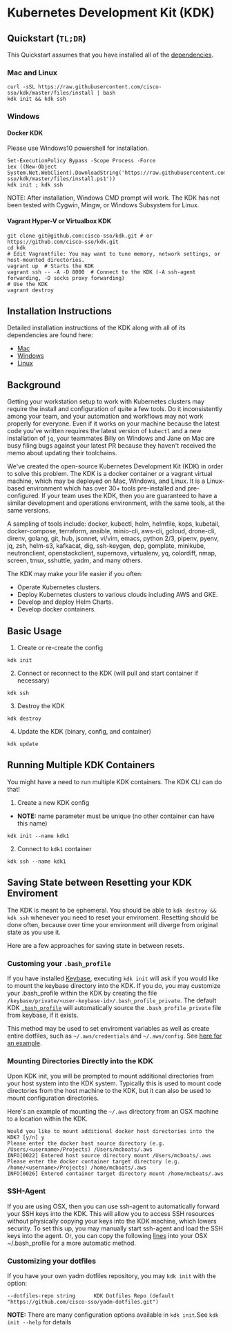 Kubernetes Development Kit (KDK)
===

## Quickstart (`TL;DR`)

This Quickstart assumes that you have installed all of the
[dependencies](https://github.com/cisco-sso/kdk#installation-instructions).


### Mac and Linux

```console
curl -sSL https://raw.githubusercontent.com/cisco-sso/kdk/master/files/install | bash
kdk init && kdk ssh
```

### Windows

#### Docker KDK

Please use Windows10 powershell for installation.

```console
Set-ExecutionPolicy Bypass -Scope Process -Force
iex ((New-Object System.Net.WebClient).DownloadString('https://raw.githubusercontent.com/cisco-sso/kdk/master/files/install.ps1'))
kdk init ; kdk ssh
```

NOTE: After installation, Windows CMD prompt will work. The KDK has not been
tested with Cygwin, Mingw, or Windows Subsystem for Linux.

#### Vagrant Hyper-V or Virtualbox KDK

```console
git clone git@github.com:cisco-sso/kdk.git # or https://github.com/cisco-sso/kdk.git
cd kdk
# Edit Vagrantfile: You may want to tune memory, network settings, or host-mounted directories.
vagrant up  # Starts the KDK
vagrant ssh -- -A -D 8000  # Connect to the KDK (-A ssh-agent forwarding, -D socks proxy forwarding)
# Use the KDK
vagrant destroy
```

## Installation Instructions

Detailed installation instructions of the KDK along with all of its dependencies are found here:

* [Mac](https://kdf.csco.cloud/getting-started/mac/)
* [Windows](https://kdf.csco.cloud/getting-started/windows/)
* [Linux](https://kdf.csco.cloud/getting-started/linux/)

## Background

Getting your workstation setup to work with Kubernetes clusters may require the install and configuration of quite a few tools. Do it inconsistently among your team, and your automation and workflows may not work properly for everyone. Even if it works on your machine because the latest code you've written requires the latest version of `kubectl` and a new installation of `jq`, your teammates Billy on Windows and Jane on Mac are busy filing bugs against your latest PR because they haven't received the memo about updating their toolchains.

We've created the open-source Kubernetes Development Kit (KDK) in order to solve this problem. The KDK is a docker container or a vagrant virtual machine, which may be deployed on Mac, Windows, and Linux. It is a Linux-based environment which has over 30+ tools pre-installed and pre-configured. If your team uses the KDK, then you are guaranteed to have a similar development and operations environment, with the same tools, at the same versions.

A sampling of tools include: docker, kubectl, helm, helmfile, kops, kubetail, docker-compose, terraform, ansible, minio-cli, aws-cli, gcloud, drone-cli, direnv, golang, git, hub, jsonnet, vi/vim, emacs, python 2/3, pipenv, pyenv, jq, zsh, helm-s3, kafkacat, dig, ssh-keygen, dep, gomplate, minikube, neutronclient, openstackclient, supernova, virtualenv, yq, colordiff, nmap, screen, tmux, sshuttle, yadm, and many others.

The KDK may make your life easier if you often:

* Operate Kubernetes clusters.
* Deploy Kubernetes clusters to various clouds including AWS and GKE.
* Develop and deploy Helm Charts.
* Develop docker containers.


## Basic Usage

1. Create or re-create the config

```console
kdk init
```

2. Connect or reconnect to the KDK (will pull and start container if necessary)

```console
kdk ssh
```

3. Destroy the KDK

```console
kdk destroy
```

4. Update the KDK (binary, config, and container)

```console
kdk update
```

## Running Multiple KDK Containers

You might have a need to run multiple KDK containers.  The KDK CLI can do that!

1. Create a new KDK config

  - **NOTE:** name parameter must be unique (no other container can have this name)
```console
kdk init --name kdk1
```

2. Connect to `kdk1` container

```console
kdk ssh --name kdk1
```

## Saving State between Resetting your KDK Enviroment

The KDK is meant to be ephemeral.  You should be able to `kdk destroy && kdk ssh` whenever you need to reset your enviroment.  Resetting should be done often, because over time your environment will diverge from original state as you use it.

Here are a few approaches for saving state in between resets.

### Customing your `.bash_profile`

If you have installed [Keybase](https://keybase.io/), executing `kdk init` will ask if you would like to mount the keybase directory into the KDK.  If you do, you may customize your .bash_profile within the KDK by creating the file `/keybase/private/<user-keybase-id>/.bash_profile_private`.  The default KDK [`.bash_profile`](https://github.com/cisco-sso/yadm-dotfiles/blob/master/.bash_profile#L128) will automatically source the `.bash_profile_private` file from keybase, if it exists.

This method may be used to set enviroment variables as well as create entire dotfiles, such as `~/.aws/credentials` and `~/.aws/config`.  See [here for an example](https://github.com/cisco-sso/yadm-dotfiles#customizing-your-setup).

### Mounting Directories Directly into the KDK

Upon KDK init, you will be prompted to mount additional directories from your host system into the KDK system.  Typically this is used to mount code directories from the host machine to the KDK, but it can also be used to mount configuration directories.

Here's an example of mounting the `~/.aws` directory from an OSX machine to a location within the KDK.

```
Would you like to mount additional docker host directories into the KDK? [y/n] y
Please enter the docker host source directory (e.g. /Users/<username>/Projects) /Users/mcboats/.aws
INFO[0022] Entered host source directory mount /Users/mcboats/.aws
Please enter the docker container target directory (e.g. /home/<username>/Projects) /home/mcboats/.aws
INFO[0026] Entered container target directory mount /home/mcboats/.aws
```

### SSH-Agent

If you are using OSX, then you can use ssh-agent to automatically forward your SSH keys into the KDK.  This will allow you to access SSH resources without physically copying your keys into the KDK machine, which lowers security.  To set this up, you may manually start ssh-agent and load the SSH keys into the agent.  Or, you can copy the following [lines](https://github.com/cisco-sso/yadm-dotfiles/blob/master/.bash_profile#L19-L44) into your OSX ~/.bash_profile for a more automatic method.

### Customizing your dotfiles

If you have your own yadm dotfiles repository, you may `kdk init` with the option:
```
--dotfiles-repo string      KDK Dotfiles Repo (default "https://github.com/cisco-sso/yadm-dotfiles.git")
```

**NOTE:** There are many configuration options available in `kdk init`.See `kdk init --help` for details 

